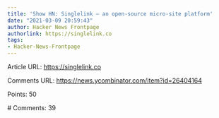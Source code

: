 ```yaml
---
title: 'Show HN: Singlelink – an open-source micro-site platform'
date: "2021-03-09 20:59:43"
author: Hacker News Frontpage
authorlink: https://singlelink.co
tags:
- Hacker-News-Frontpage
---
```


<p>Article URL: <a href="https://singlelink.co">https://singlelink.co</a></p>
<p>Comments URL: <a href="https://news.ycombinator.com/item?id=26404164">https://news.ycombinator.com/item?id=26404164</a></p>
<p>Points: 50</p>
<p># Comments: 39</p>

